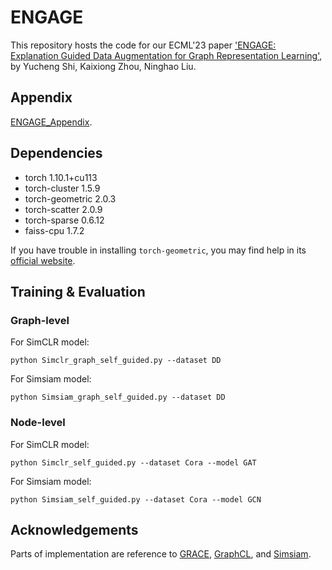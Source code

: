 # ENGAGE
This repository hosts the code for our ECML'23 paper ['ENGAGE: Explanation Guided Data Augmentation for Graph Representation Learning'](https://arxiv.org/abs/2307.01053), by Yucheng Shi, Kaixiong Zhou, Ninghao Liu.

## Appendix

[ENGAGE_Appendix](https://github.com/sycny/ENGAGE/blob/main/ENGAGE_Appendix.pdf).

## Dependencies
* torch 1.10.1+cu113 
* torch-cluster 1.5.9 
* torch-geometric 2.0.3 
* torch-scatter 2.0.9
* torch-sparse 0.6.12
* faiss-cpu 1.7.2

If you have trouble in installing `torch-geometric`, you may find help in its [official website](https://pytorch-geometric.readthedocs.io/en/latest/notes/installation.html).

## Training & Evaluation
### Graph-level
For SimCLR model:
```
python Simclr_graph_self_guided.py --dataset DD
```
For Simsiam model:
```
python Simsiam_graph_self_guided.py --dataset DD
```
### Node-level
For SimCLR model:
```
python Simclr_self_guided.py --dataset Cora --model GAT
```
For Simsiam model:
```
python Simsiam_self_guided.py --dataset Cora --model GCN
```
## Acknowledgements
Parts of implementation are reference to [GRACE](https://github.com/CRIPAC-DIG/GRACE), [GraphCL](https://github.com/Shen-Lab/GraphCL), and [Simsiam](https://github.com/PatrickHua/SimSiam).
